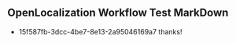 ## OpenLocalization Workflow Test MarkDown
* 15f587fb-3dcc-4be7-8e13-2a95046169a7 
thanks!

<!--HONumber=Mar16_HO5-->


